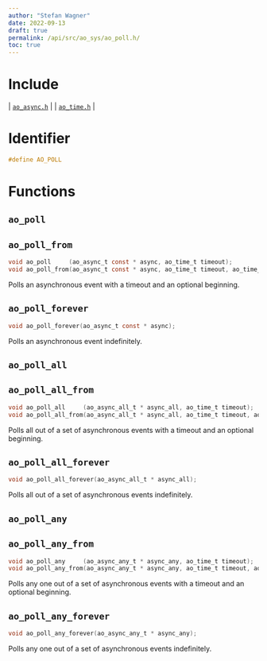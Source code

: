 ```yaml
---
author: "Stefan Wagner"
date: 2022-09-13
draft: true
permalink: /api/src/ao_sys/ao_poll.h/
toc: true
---
```


# Include

| [`ao_async.h`](ao_async.h.md) |
| [`ao_time.h`](ao_time.h.md) |

# Identifier

```c
#define AO_POLL
```

# Functions

## `ao_poll`
## `ao_poll_from`

```c
void ao_poll     (ao_async_t const * async, ao_time_t timeout);
void ao_poll_from(ao_async_t const * async, ao_time_t timeout, ao_time_t beginning);
```

Polls an asynchronous event with a timeout and an optional beginning.

## `ao_poll_forever`

```c
void ao_poll_forever(ao_async_t const * async);
```

Polls an asynchronous event indefinitely.

## `ao_poll_all`
## `ao_poll_all_from`

```c
void ao_poll_all     (ao_async_all_t * async_all, ao_time_t timeout);
void ao_poll_all_from(ao_async_all_t * async_all, ao_time_t timeout, ao_time_t beginning);
```

Polls all out of a set of asynchronous events with a timeout and an optional beginning.

## `ao_poll_all_forever`

```c
void ao_poll_all_forever(ao_async_all_t * async_all);
```

Polls all out of a set of asynchronous events indefinitely.

## `ao_poll_any`
## `ao_poll_any_from`

```c
void ao_poll_any     (ao_async_any_t * async_any, ao_time_t timeout);
void ao_poll_any_from(ao_async_any_t * async_any, ao_time_t timeout, ao_time_t beginning);
```

Polls any one out of a set of asynchronous events with a timeout and an optional beginning.

## `ao_poll_any_forever`

```c
void ao_poll_any_forever(ao_async_any_t * async_any);
```

Polls any one out of a set of asynchronous events indefinitely.
